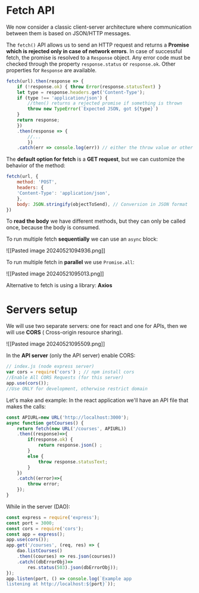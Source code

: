 # Fetch API

We now consider a classic client-server architecture where communication between them is based on JSON/HTTP messages.

The `fetch()` API allows us to send an HTTP request and returns a **Promise which is rejected only in case of network errors**. In case of successful fetch, the promise is resolved to a `Response` object. Any error code must be checked through the property `response.status` or `response.ok`. Other properties for `Response` are available.

```js
fetch(url).then(response => {
	if (!response.ok) { throw Error(response.statusText) }
	let type = response.headers.get('Content-Type');
	if (type !== 'application/json') {
		//then() returns a rejected promise if something is thrown
		throw new TypeError(`Expected JSON, got ${type}`)
	}
	return response;
	})
	.then(response => {
		//...
		})
	.catch(err => console.log(err)) // either the throw value or other errors
```

The **default option for fetch** is a **GET request**, but we can customize the behavior of the method:

```js
fetch(url, {
	method: 'POST',
	headers: {
	'Content-Type': 'application/json',
	},
	body: JSON.stringify(objectToSend), // Conversion in JSON format
})
```

To **read the body** we have different methods, but they can only be called once, because the body is consumed.

To run multiple fetch **sequentially** we can use an `async` block:

![[Pasted image 20240521094936.png]]

To run multiple fetch in **parallel** we use `Promise.all`:

![[Pasted image 20240521095013.png]]

Alternative to fetch is using a library: **Axios**

# Servers setup

We will use two separate servers: one for react and one for APIs, then we will use **CORS** ( Cross-origin resource sharing).

![[Pasted image 20240521095509.png]]

In the **API server** (only the API server) enable CORS:

```js
// index.js (node express server)
var cors = require('cors') ; // npm install cors
//Enable All CORS Requests (for this server)
app.use(cors());
//Use ONLY for development, otherwise restrict domain
```

Let's make and example:
In the react application we'll have an API file that makes the calls:

```js
const APIURL=new URL('http://localhost:3000');
async function getCourses() {
	return fetch(new URL('/courses', APIURL))
	.then((response)=>{
		if(response.ok) {
			return response.json() ;
		} 
		else {
			throw response.statusText;
		}
	})
	.catch((error)=>{
		throw error;
	});
}
```

While in the server (DAO):

```js
const express = require('express');
const port = 3000;
const cors = require('cors');
const app = express();
app.use(cors());
app.get('/courses', (req, res) => {
	dao.listCourses()
	.then((courses) => res.json(courses))
	.catch((dbErrorObj)=>
		res.status(503).json(dbErrorObj));
});
app.listen(port, () => console.log(`Example app
listening at http://localhost:${port}`));
```

